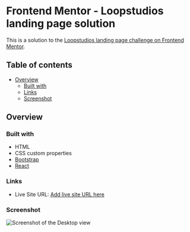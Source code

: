 # Frontend Mentor - Loopstudios landing page solution

This is a solution to the [Loopstudios landing page challenge on Frontend Mentor](https://www.frontendmentor.io/challenges/loopstudios-landing-page-N88J5Onjw).

## Table of contents

- [Overview](#overview)
  - [Built with](#built-with)
  - [Links](#links)
  - [Screenshot](#screenshot)

## Overview

### Built with

- HTML
- CSS custom properties
- [Bootstrap](https://getbootstrap.com/)
- [React](https://reactjs.org/)

### Links

- Live Site URL: [Add live site URL here]((https://zsolt270.github.io/Loopstudios-landing-page/))

### Screenshot

![Screenshot of the Desktop view](./src/assets/images/loopstudios_desktop_finished.png) 


